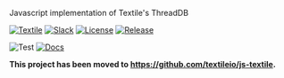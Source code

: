 Javascript implementation of Textile's ThreadDB

[![Textile](https://img.shields.io/badge/made%20by-Textile-informational.svg)](https://textile.io)
[![Slack](https://img.shields.io/badge/slack-slack.textile.io-informational.svg)](https://slack.textile.io)
[![License](https://img.shields.io/github/license/textileio/js-threaddb.svg)](./LICENSE)
[![Release](https://img.shields.io/npm/v/@textile/threaddb.svg)](https://www.npmjs.com/package/@textile/threaddb)

![Test](https://github.com/textileio/js-threaddb/workflows/Test/badge.svg)
[![Docs](https://github.com/textileio/js-threaddb/workflows/Docs/badge.svg)](https://textileio.github.io/js-threaddb)

**This project has been moved to https://github.com/textileio/js-textile.**
